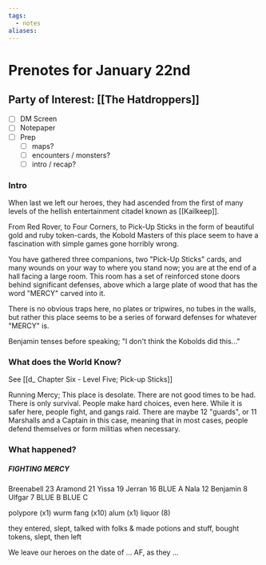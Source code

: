 ```yaml
---
tags:
  - notes
aliases:
---
```


# Prenotes for January 22nd
## Party of Interest: [[The Hatdroppers]]
- [ ] DM Screen
- [ ] Notepaper
- [ ] Prep
	- [ ] maps?
	- [ ] encounters / monsters?
	- [ ] intro / recap?

### Intro

When last we left our heroes, they had ascended from the first of many levels of the hellish entertainment citadel known as [[Kailkeep]].

From Red Rover, to Four Corners, to Pick-Up Sticks in the form of beautiful gold and ruby token-cards, the Kobold Masters of this place seem to have a fascination with simple games gone horribly wrong.

You have gathered three companions, two "Pick-Up Sticks" cards, and many wounds on your way to where you stand now; you are at the end of a hall facing a large room. This room has a set of reinforced stone doors behind significant defenses, above which a large plate of wood that has the word "MERCY" carved into it.

There is no obvious traps here, no plates or tripwires, no tubes in the walls, but rather this place seems to be a series of forward defenses for whatever "MERCY" is.

Benjamin tenses before speaking; "I don't think the Kobolds did this..."



### What does the World Know?

See [[d_ Chapter Six - Level Five; Pick-up Sticks]]

Running Mercy;
This place is desolate. There are not good times to be had. There is only survival. People make hard choices, even here. While it is safer here, people fight, and gangs raid. There are maybe 12 "guards", or 11 Marshalls and a Captain in this case, meaning that in most cases, people defend themselves or form militias when necessary.

### What happened?
##### FIGHTING MERCY

Breenabell 23
Aramond 21
Yissa 19
Jerran 16
BLUE A
Nala 12
Benjamin 8
Ulfgar 7
BLUE B
BLUE C

polypore (x1)
wurm fang (x10)
alum (x1)
liquor (8)

they entered, slept, talked with folks & made potions and stuff, bought tokens, slept, then left

We leave our heroes on the date of ... AF, as they ...